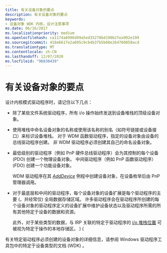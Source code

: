 ```yaml
---
title: 有关设备对象的要点
description: 有关设备对象的要点
keywords:
- 设备对象 WDK 内核，设计注意事项
ms.date: 06/16/2017
ms.localizationpriority: medium
ms.openlocfilehash: ca1174a8996d99a5ed35278bd190b2fea992e199
ms.sourcegitcommit: 418e6617e2a695c9cb4b37b5b60e264760858acd
ms.translationtype: MT
ms.contentlocale: zh-CN
ms.lasthandoff: 12/07/2020
ms.locfileid: "96838439"
---
```

# <a name="points-to-consider-about-device-objects"></a>有关设备对象的要点





设计内核模式驱动程序时，请记住以下几点：

-   除了某些文件系统驱动程序，所有 i/o 操作始终发送到设备堆栈的顶级设备对象。

-   使用堆栈中命名设备对象的名称或使用该名称的别名（如符号链接或设备接口）来标识设备堆栈。 对于 WDM 函数驱动程序，指定的设备对象由设备的总线驱动程序创建。 非 WDM 驱动程序必须创建其自己的命名设备对象。

-   最低级别的驱动程序（例如 PnP 硬件总线驱动程序）会为其控制的每个设备 (PDO) 创建一个物理设备对象。 中间驱动程序（例如 PnP 函数驱动程序） (FDO) 创建一个功能设备对象。

    WDM 驱动程序在其 [*AddDevice*](/windows-hardware/drivers/ddi/wdm/nc-wdm-driver_add_device) 例程中创建设备对象，在设备枚举后由 PnP 管理器调用。

-   对于最底层和中间的驱动程序，每个设备对象的设备扩展是每个驱动程序的主要 (，并经常仅) 全局数据存储区域。 许多驱动程序会在驱动程序所创建的每个设备对象的驱动程序定义的设备扩展中维护设备状态以及驱动程序所需的所有其他特定于设备的数据和资源。

    此外，对于某些类型的数据，与 IRP 关联的特定于驱动程序的 [i/o 堆栈位置](i-o-stack-locations.md) 可被视为特定于操作的本地存储区。 )  (

有关特定驱动程序必须创建的设备对象的详细信息，请参阅 Windows 驱动程序工具包中的特定于设备类型的文档 (WDK) 。

 

